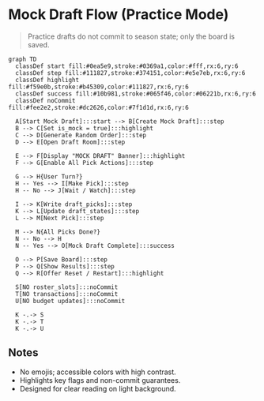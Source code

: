 # Mock Draft Flow (Practice Mode)

> Practice drafts do not commit to season state; only the board is saved.

```mermaid
graph TD
  classDef start fill:#0ea5e9,stroke:#0369a1,color:#fff,rx:6,ry:6
  classDef step fill:#111827,stroke:#374151,color:#e5e7eb,rx:6,ry:6
  classDef highlight fill:#f59e0b,stroke:#b45309,color:#111827,rx:6,ry:6
  classDef success fill:#10b981,stroke:#065f46,color:#06221b,rx:6,ry:6
  classDef noCommit fill:#fee2e2,stroke:#dc2626,color:#7f1d1d,rx:6,ry:6

  A[Start Mock Draft]:::start --> B[Create Mock Draft]:::step
  B --> C[Set is_mock = true]:::highlight
  C --> D[Generate Random Order]:::step
  D --> E[Open Draft Room]:::step

  E --> F[Display "MOCK DRAFT" Banner]:::highlight
  F --> G[Enable All Pick Actions]:::step

  G --> H{User Turn?}
  H -- Yes --> I[Make Pick]:::step
  H -- No --> J[Wait / Watch]:::step

  I --> K[Write draft_picks]:::step
  K --> L[Update draft_states]:::step
  L --> M[Next Pick]:::step

  M --> N{All Picks Done?}
  N -- No --> H
  N -- Yes --> O[Mock Draft Complete]:::success

  O --> P[Save Board]:::step
  P --> Q[Show Results]:::step
  Q --> R[Offer Reset / Restart]:::highlight

  S[NO roster_slots]:::noCommit
  T[NO transactions]:::noCommit
  U[NO budget updates]:::noCommit

  K -.-> S
  K -.-> T
  K -.-> U
```

## Notes
- No emojis; accessible colors with high contrast.
- Highlights key flags and non-commit guarantees.
- Designed for clear reading on light background.
